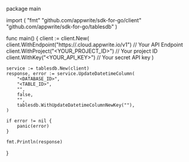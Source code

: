package main

import (
    "fmt"
    "github.com/appwrite/sdk-for-go/client"
    "github.com/appwrite/sdk-for-go/tablesdb"
)

func main() {
    client := client.New(
        client.WithEndpoint("https://<REGION>.cloud.appwrite.io/v1") // Your API Endpoint
        client.WithProject("<YOUR_PROJECT_ID>") // Your project ID
        client.WithKey("<YOUR_API_KEY>") // Your secret API key
    )

    service := tablesdb.New(client)
    response, error := service.UpdateDatetimeColumn(
        "<DATABASE_ID>",
        "<TABLE_ID>",
        "",
        false,
        "",
        tablesdb.WithUpdateDatetimeColumnNewKey(""),
    )

    if error != nil {
        panic(error)
    }

    fmt.Println(response)
}
